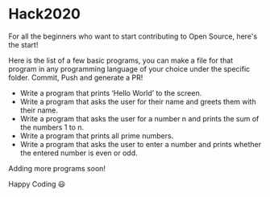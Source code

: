 # Hack2020
For all the beginners who want to start contributing to Open Source, here's the start!

Here is the list of a few basic programs, you can make a file for that program in any programming language of your choice under the specific folder. Commit, Push and generate a PR!

- Write a program that prints ‘Hello World’ to the screen.
- Write a program that asks the user for their name and greets them with their name.
- Write a program that asks the user for a number n and prints the sum of the numbers 1 to n.
- Write a program that prints all prime numbers.
- Write a program that asks the user to enter a number and prints whether the entered number is even or odd.

Adding more programs soon!

Happy Coding :smiley:
